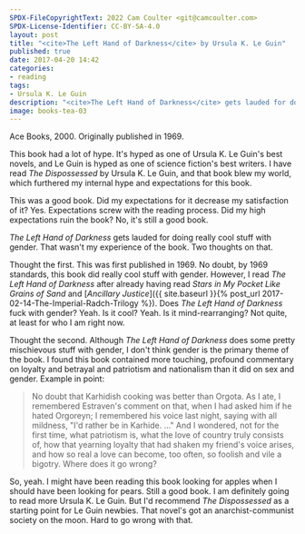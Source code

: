 ```yaml
---
SPDX-FileCopyrightText: 2022 Cam Coulter <git@camcoulter.com>
SPDX-License-Identifier: CC-BY-SA-4.0
layout: post
title: "<cite>The Left Hand of Darkness</cite> by Ursula K. Le Guin"
published: true
date: 2017-04-20 14:42
categories:
- reading
tags:
- Ursula K. Le Guin
description: "<cite>The Left Hand of Darkness</cite> gets lauded for doing really cool stuff with gender. That wasn't my experience of the book. It's still a really good book."
image: books-tea-03
---
```


<p class="bookinfo">Ace Books, 2000. Originally published in 1969.</p>

This book had a lot of hype. It's hyped as one of Ursula K. Le Guin's best novels, and Le Guin is hyped as one of science fiction's best writers. I have read <cite>The Dispossessed</cite> by Ursula K. Le Guin, and that book blew my world, which furthered my internal hype and expectations for this book.

This was a good book. Did my expectations for it decrease my satisfaction of it? Yes. Expectations screw with the reading process. Did my high expectations ruin the book? No, it's still a good book.

<cite>The Left Hand of Darkness</cite> gets lauded for doing really cool stuff with gender. That wasn't my experience of the book. Two thoughts on that.

Thought the first. This was first published in 1969. No doubt, by 1969 standards, this book did really cool stuff with gender. However, I read <cite>The Left Hand of Darkness</cite> after already having read <cite>Stars in My Pocket Like Grains of Sand</cite> and [<cite>Ancillary Justice</cite>]({{ site.baseurl }}{% post_url 2017-02-14-The-Imperial-Radch-Trilogy %}). Does <cite>The Left Hand of Darkness</cite> fuck with gender? Yeah. Is it cool? Yeah. Is it mind-rearranging? Not quite, at least for who I am right now.

Thought the second. Although <cite>The Left Hand of Darkness</cite> does some pretty mischievous stuff with gender, I don't think gender is the primary theme of the book. I found this book contained more touching, profound commentary on loyalty and betrayal and patriotism and nationalism than it did on sex and gender. Example in point:

> No doubt that Karhidish cooking was better than Orgota. As I ate, I remembered Estraven's comment on that, when I had asked him if he hated Orgoreyn; I remembered his voice last night, saying with all mildness, "I'd rather be in Karhide. ..." And I wondered, not for the first time, what patriotism is, what the love of country truly consists of, how that yearning loyalty that had shaken my friend's voice arises, and how so real a love can become, too often, so foolish and vile a bigotry. Where does it go wrong?

So, yeah. I might have been reading this book looking for apples when I should have been looking for pears. Still a good book. I am definitely going to read more Ursula K. Le Guin. But I'd recommend <cite>The Dispossessed</cite> as a starting point for Le Guin newbies. That novel's got an anarchist-communist society on the moon. Hard to go wrong with that.
